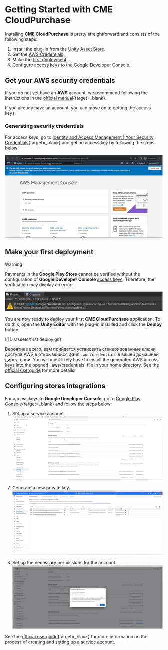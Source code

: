 # Getting Started with CME CloudPurchase

Installing **CME CloudPurchase** is pretty straightforward and consists of the following steps:

1. Install the plug-in from the [Unity Asset Store](https://assetstore.unity.com/preview/224332/710152).
2. Get the [AWS Credentials](#aws-credentials).
3. Make the [first deployment](#deployment).
4. Configure [access keys](#stores) to the Google Developer Console.

## <a id="aws-credentials"></a> Get your AWS security credentials

If you do not yet have an **AWS** account, we recommend following the instructions in the [official manual](https://aws.amazon.com/premiumsupport/knowledge-center/create-and-activate-aws-account/){target=_blank}.

If you already have an account, you can move on to getting the access keys.

### Generating security credentials

For access keys, go to [Identity and Access Management | Your Security Credentials](hhttps://us-east-1.console.aws.amazon.com/iam/home#/security_credentials){target=_blank} and get an access key by following the steps below:

![!](../assets/get_aws_creds.gif)

## <a id="deployment"></a> Make your first deployment

<div class="admonition warning">
<p class="admonition-title">Warning</p>
Payments in the <b>Google Play Store</b> cannot be verified without the configuration of <b>Google Developer Console</b> <a href="#stores">access keys</a>. Therefore, the verification may display an error:</p>
<img src="../assets/google-creds-error.jpg">
</div>

You are now ready to deploy your first **CME CloudPurchase** application. To do this, open the **Unity Editor** with the plug-in installed and click the **Deploy** button:

![](../assets/first deploy.gif)

Вероятнее всего, вам прийдется установить сгенерированные ключи доступа AWS в открывшийся файл `.aws/credentials` в вашей домашней директории. You will most likely have to install the generated AWS access keys into the opened '.aws/credentials' file in your home directory. See the [official userguide](https://docs.aws.amazon.com/cli/latest/userguide/cli-configure-files.html) for more details. 

## <a id="stores"></a> Configuring stores integrations

For access keys to **Google Developer Console**, go to [Google Play Console](https://play.google.com/console/){target=_blank} and follow the steps below: 

1. Set up a service account.
![!](../assets/google_1.gif)

2. Generate a new private key.
![!](../assets/google_2.gif)

3. Set up the necessary permissions for the account.
![!](../assets/google_3.gif)

See the [official userguide](https://developers.google.com/workspace/guides/create-credentials#service-account){target=_blank} for more information on the process of creating and setting up a service account.
